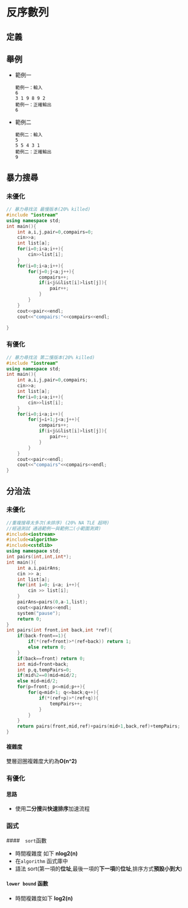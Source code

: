 # 反序數列

##  定義



## 舉例

- 範例一

  ```
  範例一：輸入
  6
  3 1 9 8 9 2
  範例一：正確輸出
  6
  ```

- 範例二

  ```
  範例二：輸入
  5
  5 5 4 3 1
  範例二：正確輸出
  9
  ```

  





## 暴力搜尋

### 未優化

```c++
// 暴力尋找法 最慢版本(20% killed)
#include "iostream"
using namespace std;
int main(){
    int a,i,j,pair=0,compairs=0;
    cin>>a;
    int list[a];
    for(i=0;i<a;i++){
        cin>>list[i];
    }
    for(i=0;i<a;i++){
        for(j=0;j<a;j++){
            compairs++;
            if(i<j&&list[i]>list[j]){
                pair++;
            }
        }
    }
    cout<<pair<<endl;
    cout<<"compairs:"<<compairs<<endl;

}

```



### 有優化

```c++
// 暴力尋找法 第二慢版本(20% killed)
#include "iostream"
using namespace std;
int main(){
    int a,i,j,pair=0,compairs;
    cin>>a;
    int list[a];
    for(i=0;i<a;i++){
        cin>>list[i];
    }
    for(i=0;i<a;i++){
        for(j=i+1;j<a;j++){
            compairs++;
            if(i<j&&list[i]>list[j]){
                pair++;
            }
        }
    }
    cout<<pair<<endl;
    cout<<"compairs"<<compairs<<endl;
}

```



## 分治法

### 未優化

```c++
//重複搜尋太多次(未排序) (20% NA TLE 超時)
//經過測試 通過範例一與範例二(小範圍測資)
#include<iostream>
#include<algorithm>
#include<cstdlib>
using namespace std;
int pairs(int,int,int*);
int main(){
    int a,i,pairAns;
    cin >> a;
    int list[a];
    for(int i=0; i<a; i++){
        cin >> list[i];
    }
    pairAns=pairs(0,a-1,list);
    cout<<pairAns<<endl;
    system("pause");
    return 0;
}
int pairs(int front,int back,int *ref){
    if(back-front==1){
        if(*(ref+front)>*(ref+back)) return 1;
        else return 0;
    }
    if(back==front) return 0;
    int mid=front+back;
    int p,q,tempPairs=0;
    if(mid%2==0)mid=mid/2;
    else mid=mid/2;
    for(p=front; p<=mid;p++){
        for(q=mid+1; q<=back;q++){
            if(*(ref+p)>*(ref+q)){
                tempPairs++;
            }
        }
    }
    return pairs(front,mid,ref)+pairs(mid+1,back,ref)+tempPairs;
}

```

#### 複雜度

雙層迴圈複雜度大約為**O(n^2)**

### 有優化

#### 思路

- 使用**二分搜**與**快速排序**加速流程

### 函式

####　`sort`函數
- 時間複雜度 如下 **nlog2(n)**
- 在`algorithm` 函式庫中
- 語法 sort(第一項的**位址**,最後一項的**下一項**的**位址**,排序方式**預設小到大**)
#### `lower bound` 函數

- 時間複雜度如下 **log2(n)**

